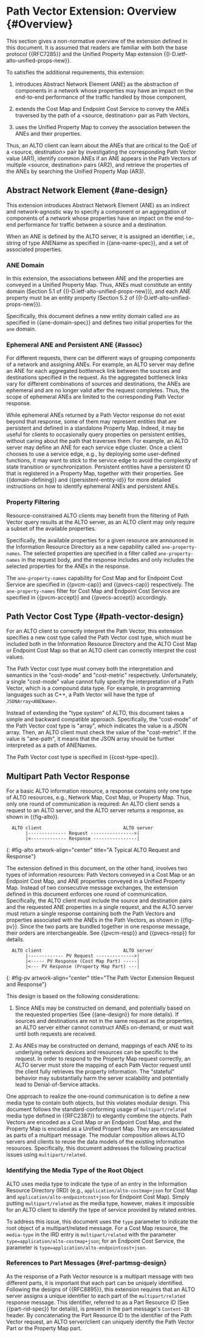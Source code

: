 # Path Vector Extension: Overview {#Overview}

This section gives a non-normative overview of the extension defined in this
document. It is assumed that readers are familiar with both the base protocol
{{RFC7285}} and the Unified Property Map extension
{{I-D.ietf-alto-unified-props-new}}.

To satisfies the additional requirements, this extension:

1. introduces Abstract Network Element (ANE) as the abstraction of components in
   a network whose properties may have an impact on the end-to-end performance
   of the traffic handled by those component,

2. extends the Cost Map and Endpoint Cost Service to convey the ANEs traversed
   by the path of a <source, destination> pair as Path Vectors,

3. uses the Unified Property Map to convey the association between the
   ANEs and their properties.

Thus, an ALTO client can learn about the ANEs that are critical to the QoE of a
<source, destination> pair by investigating the corresponding Path Vector value
(AR1), identify common ANEs if an ANE appears in the Path Vectors of multiple
<source, destination> pairs (AR2), and retrieve the properties of the ANEs by
searching the Unified Property Map (AR3).

## Abstract Network Element {#ane-design}

This extension introduces Abstract Network Element (ANE) as an indirect and
network-agnostic way to specify a component or an aggregation of components of a
network whose properties have an impact on the end-to-end performance for
traffic between a source and a destination.

When an ANE is defined by the ALTO server, it is assigned an identifier, i.e.,
string of type ANEName as specified in {{ane-name-spec}}, and a set of
associated properties.

### ANE Domain

In this extension, the associations between ANE and the properties are conveyed
in a Unified Property Map. Thus, ANEs must constitute an entity domain (Section
5.1 of {{I-D.ietf-alto-unified-props-new}}), and each ANE property must be an
entity property (Section 5.2 of {{I-D.ietf-alto-unified-props-new}}).

Specifically, this document defines a new entity domain called `ane` as
specified in {{ane-domain-spec}} and defines two initial properties for the `ane`
domain.

### Ephemeral ANE and Persistent ANE {#assoc}

For different requests, there can be different ways of grouping components of a
network and assigning ANEs. For example, an ALTO server may define an ANE for
each aggregated bottleneck link between the sources and destinations specified
in the request. As the aggregated bottleneck links vary for different
combinations of sources and destinations, the ANEs are ephemeral and are no
longer valid after the request completes. Thus, the scope of ephemeral ANEs are
limited to the corresponding Path Vector response.

While ephemeral ANEs returned by a Path Vector response do not exist beyond that
response, some of them may represent entities that are persistent and defined in
a standalone Property Map. Indeed, it may be useful for clients to occasionally
query properties on persistent entities, without caring about the path that
traverses them. For example, an ALTO server may define an ANE for each service
edge cluster. Once a client chooses to use a service edge, e.g., by deploying
some user-defined functions, it may want to stick to the service edge to avoid
the complexity of state transition or synchronization. Persistent entities have
a persistent ID that is registered in a Property Map, together with their
properties. See {{domain-defining}} and {{persistent-entity-id}} for more
detailed instructions on how to identify ephemeral ANEs and persistent ANEs.

### Property Filtering

Resource-constrained ALTO clients may benefit from the filtering of Path Vector
query results at the ALTO server, as an ALTO client may only require a subset of
the available properties.

Specifically, the available properties for a given resource are announced in the
Information Resource Directory as a new capability called `ane-property-names`.
The selected properties are specified in a filter called `ane-property-names` in
the request body, and the response includes and only includes the selected
properties for the ANEs in the response.

The `ane-property-names` capability for Cost Map and for Endpoint Cost Service
are specified in {{pvcm-cap}} and {{pvecs-cap}} respectively. The
`ane-property-names` filter for Cost Map and Endpoint Cost Service are specified
in {{pvcm-accept}} and {{pvecs-accept}} accordingly.

## Path Vector Cost Type {#path-vector-design}

For an ALTO client to correctly interpret the Path Vector, this extension
specifies a new cost type called the Path Vector cost type, which must be
included both in the Information Resource Directory and the ALTO Cost Map or
Endpoint Cost Map so that an ALTO client can correctly interpret the cost values.

The Path Vector cost type must convey both the interpretation and semantics in
the "cost-mode" and "cost-metric" respectively. Unfortunately, a single
"cost-mode" value cannot fully specify the interpretation of a Path Vector,
which is a compound data type. For example, in programming languages such as
C++, a Path Vector will have the type of `JSONArray<ANEName>`.

Instead of extending the "type system" of ALTO, this document takes a simple
and backward compatible approach. Specifically, the "cost-mode" of the Path
Vector cost type is "array", which indicates the value is a JSON array. Then, an
ALTO client must check the value of the "cost-metric". If the value is
"ane-path", it means that the JSON array should be further interpreted as a path
of ANENames.

The Path Vector cost type is specified in {{cost-type-spec}}.

## Multipart Path Vector Response

For a basic ALTO information resource, a response contains only one type of
ALTO resources, e.g., Network Map, Cost Map, or Property Map. Thus, only one
round of communication is required: An ALTO client sends a request to an ALTO
server, and the ALTO server returns a response, as shown in {{fig-alto}}.



~~~~~~~~~~ drawing
  ALTO client                              ALTO server
       |-------------- Request ---------------->|
       |<------------- Response ----------------|
~~~~~~~~~~
{: #fig-alto artwork-align="center" title="A Typical ALTO Request and Response"}

The extension defined in this document, on the other hand, involves two types of information
resources: Path Vectors conveyed in a Cost Map or an Endpoint Cost Map, and ANE
properties conveyed in a Unified Property Map. Instead of two consecutive
message exchanges, the extension defined in this document enforces one round of
communication. Specifically, the ALTO client must include the source and
destination pairs and the requested ANE properties in a single request, and the
ALTO server must return a single response containing both the Path Vectors and
properties associated with the ANEs in the Path Vectors, as shown in {{fig-pv}}.
Since the two parts are bundled together in one response message, their orders
are interchangeable. See {{pvcm-resp}} and {{pvecs-resp}} for details.


~~~~~~~~~~ drawing
  ALTO client                              ALTO server
       |------------- PV Request -------------->|
       |<----- PV Response (Cost Map Part) -----|
       |<--- PV Response (Property Map Part) ---|
~~~~~~~~~~
{: #fig-pv artwork-align="center" title="The Path Vector Extension Request and Response"}

This design is based on the following considerations:

1. Since ANEs may be constructed on demand, and potentially based on the
   requested properties (See {{ane-design}} for more details). If sources and
   destinations are not in the same request as the properties, an ALTO server
   either cannot construct ANEs on-demand, or must wait until both requests are
   received.

2. As ANEs may be constructed on demand, mappings of each ANE to its underlying
   network devices and resources can be specific to the request. In order
   to respond to the Property Map request correctly, an ALTO server must store
   the mapping of each Path Vector request until the client fully retrieves the
   property information. The "stateful" behavior may substantially harm the
   server scalability and potentially lead to Denial-of-Service attacks.

One approach to realize the one-round communication is to define a new media
type to contain both objects, but this violates modular design. This document
follows the standard-conforming usage of `multipart/related` media type defined
in {{RFC2387}} to elegantly combine the objects. Path Vectors are encoded as a
Cost Map or an Endpoint Cost Map, and the Property Map is encoded as a Unified
Propert Map. They are encapsulated as parts of a multipart message. The modular
composition allows ALTO servers and clients to reuse the data models of the
existing information resources. Specifically, this document addresses the
following practical issues using `multipart/related`.

### Identifying the Media Type of the Root Object

ALTO uses media type to indicate the type of an entry in the Information
Resource Directory (IRD) (e.g., `application/alto-costmap+json` for Cost Map
and `application/alto-endpointcost+json` for Endpoint Cost Map). Simply
putting `multipart/related` as the media type, however, makes it impossible
for an ALTO client to identify the type of service provided by related
entries.

To address this issue, this document uses the `type` parameter to indicate the
root object of a multipart/related message. For a Cost Map resource, the
`media-type` in the IRD entry is `multipart/related` with the parameter
`type=application/alto-costmap+json`; for an Endpoint Cost Service, the
parameter is `type=application/alto-endpointcost+json`.

### References to Part Messages {#ref-partmsg-design}

As the response of a Path Vector resource is a multipart message with two
different parts, it is important that each part can be uniquely identified.
Following the designs of {{RFC8895}}, this extension requires that an ALTO
server assigns a unique identifier to each part of the `multipart/related`
response message. This identifier, referred to as a Part Resource ID (See
{{part-rid-spec}} for details), is present in the part message's `Content-ID`
header. By concatenating the Part Resource ID to the identifier of the Path
Vector request, an ALTO server/client can uniquely identify the Path Vector Part
or the Property Map part.
